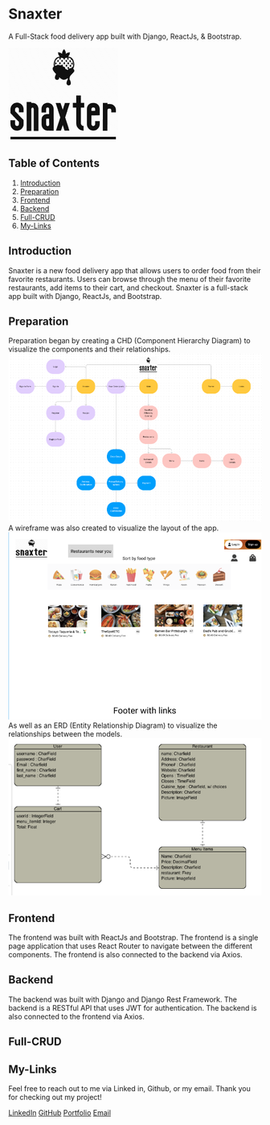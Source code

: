# Snaxter
A Full-Stack food delivery app built with Django, ReactJs, & Bootstrap.

<img src="/src/assets/snaxterlogo.png" alt="Snaxter">

## Table of Contents

1. [Introduction](#introduction)
2. [Preparation](#preparation)
3. [Frontend](#frontend)
4. [Backend](#backend)
5. [Full-CRUD](#full-crud)
6. [My-Links](#my-links)

## Introduction
Snaxter is a new food delivery app that allows users to order food from their favorite restaurants. Users can browse through the menu of their favorite restaurants, add items to their cart, and checkout. Snaxter is a full-stack app built with Django, ReactJs, and Bootstrap.

## Preparation
Preparation began by creating a CHD (Component Hierarchy Diagram) to visualize the components and their relationships.
<img src="/src/assets/CHD.png" alt="CHD">
A wireframe was also created to visualize the layout of the app.
<img src="/src/assets/Wireframe.png" alt="Wireframe">
As well as an ERD (Entity Relationship Diagram) to visualize the relationships between the models.
<img src="/src/assets/ERD.png" alt="ERD">

## Frontend
The frontend was built with ReactJs and Bootstrap. The frontend is a single page application that uses React Router to navigate between the different components. The frontend is also connected to the backend via Axios.

## Backend
The backend was built with Django and Django Rest Framework. The backend is a RESTful API that uses JWT for authentication. The backend is also connected to the frontend via Axios.

## Full-CRUD

## My-Links
Feel free to reach out to me via Linked in, Github, or my email.
Thank you for checking out my project!

[LinkedIn](https://www.linkedin.com/in/matt-kiska)
[GitHub](https://www.github.com/mattkiska)
[Portfolio](https://www.mattkiska.com)
[Email](mailto:mkiska1@gmail.com)
